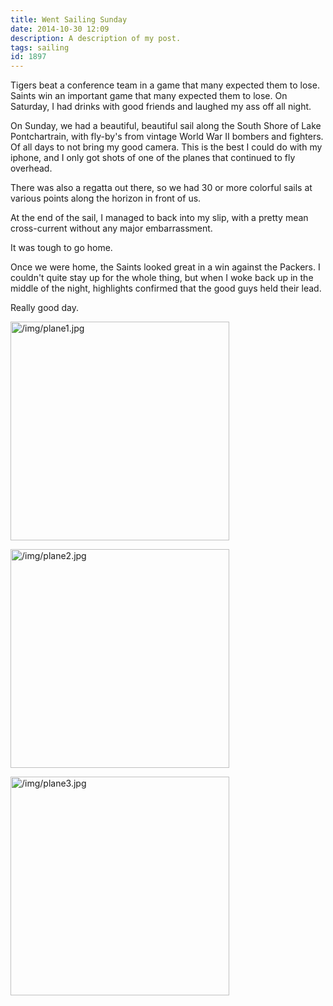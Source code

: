 ```yaml
---
title: Went Sailing Sunday
date: 2014-10-30 12:09
description: A description of my post.
tags: sailing
id: 1897
---
```

Tigers beat a conference team in a game that many expected them to lose.  Saints win an important game that many expected them to lose.  On Saturday, I had drinks with good friends and laughed my ass off all night.

On Sunday, we had a beautiful, beautiful sail along the South Shore of Lake Pontchartrain, with fly-by's from vintage World War II bombers and fighters.  Of all days to not bring my good camera.  This is the best I could do with my iphone, and I only got shots of one of the planes that continued to fly overhead.

There was also a regatta out there, so we had 30 or more colorful sails at various points along the horizon in front of us.

At the end of the sail, I managed to back into my slip, with a pretty mean cross-current without any major embarrassment.

It was tough to go home.

Once we were home, the Saints looked great in a win against the Packers.  I couldn't quite stay up for the whole thing, but when I woke back up in the middle of the night, highlights confirmed that the good guys held their lead.

Really good day. 

<a class="lightview centered" href="/img/plane1.jpg" data-lightview-caption="" data-lightview-group="group1"><img src="/img/plane1.jpg" alt="/img/plane1.jpg" width="350px"><br><span class="caption"></span></a>

<a class="lightview centered" href="/img/plane2.jpg" data-lightview-caption="" data-lightview-group="group1"><img src="/img/plane2.jpg" alt="/img/plane2.jpg" width="350px"><br><span class="caption"></span></a>

<a class="lightview centered" href="/img/plane3.jpg" data-lightview-caption="" data-lightview-group="group1"><img src="/img/plane3.jpg" alt="/img/plane3.jpg" width="350px"><br><span class="caption"></span></a>